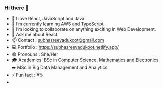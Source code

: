 ### Hi there 👋

<!--
**subhasreevadukoot/subhasreevadukoot** is a ✨ _special_ ✨ repository because its `README.md` (this file) appears on your GitHub profile. -->



- 🔭 I love React, JavaScript and Java 
- 🌱 I’m currently learning AWS and TypeScript
- 👯 I’m looking to collaborate on anything exciting in Web Development. 
- 💬 Ask me about React.
- 📫 Contact   : subhasreevadukoot@gmail.com
- :computer: Portfolio : https://subhasreevadukoot.netlify.app/
- 😄 Pronouns  : She/Her
- :mortar_board: Academics: BSc in Computer Science, Mathematics and Electronics :arrow_right: MSc in Big Data Management and Analytics  
- ⚡ Fun fact  : :heartpulse::coffee:
-
 
